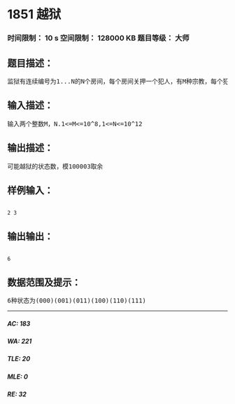 # 1851 越狱   
### 时间限制： 10 s     空间限制： 128000 KB     题目等级： 大师  
## 题目描述：  

<pre>
监狱有连续编号为1...N的N个房间，每个房间关押一个犯人，有M种宗教，每个犯人可能信仰其中一种。如果相邻房间的犯人的宗教相同，就可能发生越狱，求有多少种状态可能发生越狱
</pre>
  
  
## 输入描述：  

<pre>
输入两个整数M，N.1<=M<=10^8,1<=N<=10^12
</pre>
  
  
## 输出描述：  

<pre>
可能越狱的状态数，模100003取余
</pre>
  
  
## 样例输入：  

<pre><code>
2 3
</code></pre>
  
  
## 输出输出：  

<pre><code>
6
</code></pre>
  
  
## 数据范围及提示：  

<pre>
6种状态为(000)(001)(011)(100)(110)(111)
</pre>
  
  
***  

##### AC: 183  
##### WA: 221  
##### TLE: 20  
##### MLE: 0  
##### RE: 32  
